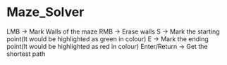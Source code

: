 # Maze_Solver

LMB           -> Mark Walls of the maze
RMB           -> Erase walls
S             -> Mark the starting point(It would be highlighted as green in colour)
E             -> Mark the ending point(It would be highlighted as red in colour)
Enter/Return  -> Get the shortest path
